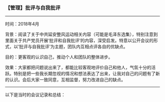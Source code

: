 ### 【管理】批评与自我批评

---

时间：2018年4月

背景：阅读了关于中共延安整风运动相关内容（可能是毛泽东选集），特别注意到里面关于共产党员开展‘批评和自我批评’的内容，深受启发。特意以公开会议的形式，以‘批评与自我批评’为主题，团队内互相点评各自的优缺点。

目的：更客观的认识自己，推动个人和团队的整体进步。

效果：大家都把问题说出来了，都能比较客观地评价自己和他人，气氛十分的活跃。特别是把一些我长期忽视的情况和想法表达了出来，让我对自己的问题有了新的认识。会后大家一致同意，互相监督，努力改进自己的缺点。

---

以下是当时的会议记录和总结：



